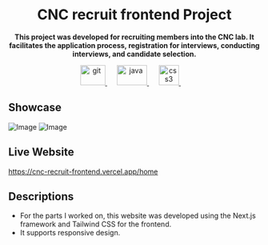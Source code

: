 <h1 align="center">CNC recruit frontend Project</h1>
<p align="center"><b>This project was developed for recruiting members into the CNC lab. It facilitates the application process, registration for interviews, conducting interviews, and candidate selection.</b></p>
<p align="center">
<a href="https://nextjs.org/" target="_blank" rel="noreferrer"> <img src="https://cdn.worldvectorlogo.com/logos/next-js.svg" alt="git" width="50" height="40"/> </a>
&nbsp;&nbsp;&nbsp;&nbsp;
<a href="https://tailwindcss.com/" target="_blank" rel="noreferrer"> <img src="https://upload.wikimedia.org/wikipedia/commons/thumb/d/d5/Tailwind_CSS_Logo.svg/2560px-Tailwind_CSS_Logo.svg.png" alt="java" width="60" height="40"/> </a>
&nbsp;&nbsp;&nbsp;&nbsp;
<a href="https://neovim.io/" target="_blank" rel="noreferrer"> <img src="https://upload.wikimedia.org/wikipedia/commons/3/3a/Neovim-mark.svg" alt="css3" width="40" height="40"/> </a>
&nbsp;&nbsp;&nbsp;&nbsp;
</p>

## Showcase</h1>
![Image](https://github.com/user-attachments/assets/35bc6600-326c-40a9-9675-4d869b61577e)
![Image](https://github.com/user-attachments/assets/5037a635-efbb-4f4e-80fc-da240958d71f)

## Live Website
https://cnc-recruit-frontend.vercel.app/home

## Descriptions
- For the parts I worked on, this website was developed using the Next.js framework and Tailwind CSS for the frontend.
- It supports responsive design.
